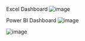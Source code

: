 Excel Dashboard
![image](https://github.com/anujasathiyaraj/pizza/assets/96020465/33d47b52-c9e0-445e-8e59-7dd48e4bbb9e)

Power BI Dashboard
![image](https://github.com/anujasathiyaraj/pizza/assets/96020465/fa4d836d-7942-4666-9a0c-e1c36b0b9247)

![image](https://github.com/anujasathiyaraj/pizza/assets/96020465/4404c3ae-f7d5-4141-8298-b3c6a0381508)

